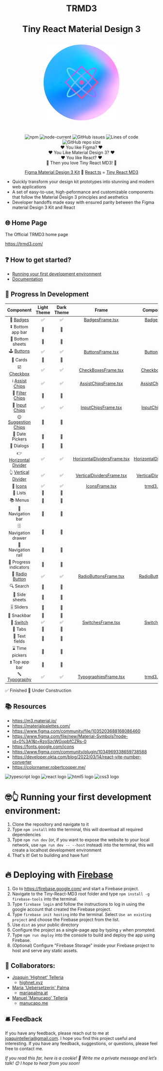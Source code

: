 <h1 align="center">
  TRMD3 </br></br>
Tiny React Material Design 3
<div align="center""> 
<br/>
<img src="/src/assets/tiny-react-md3-logo.png" width="250px"/>  
</div>
<h1>

##

<div align="center""> 
<img alt="npm" src="https://img.shields.io/npm/v/vite?style=for-the-badge">
<img alt="node-current" src="https://img.shields.io/node/v/vite?style=for-the-badge">
<img alt="GitHub issues" src="https://img.shields.io/github/issues/highnet/Tiny-React-MD3?style=for-the-badge">
<img alt="Lines of code" src="https://img.shields.io/tokei/lines/github/highnet/Tiny-React-MD3?style=for-the-badge">
<img alt="GitHub repo size" src="https://img.shields.io/github/repo-size/highnet/Tiny-React-MD3?style=for-the-badge">
</div>

<div align="center">
❤️ You like Figma? ❤️ </br>
❤️ You Like Material Design 3? ❤️</br>
❤️ You like React? ❤️ </br>
🐝 Then you love Tiny React MD3! 🐝 </br>

[Figma Material Design 3 Kit](https://www.figma.com/community/file/1035203688168086460) 🤝 [React.ts](https://developer.okta.com/blog/2022/03/14/react-vite-number-converter) = [Tiny React MD3](https://github.com/highnet/Tiny-React-MD3/) </br>

</div>

- Quickly transform your design kit prototypes into stunning and modern web applications
- A set of easy-to-use, high-peformance and customizable components that follow the Material Design 3 principles and aesthetics
- Developer handoffs made easy with ensured parity between the Figma material Design 3 Kit and React

## 🌐 Home Page

The Official TRMD3 home page

https://trmd3.com/

## ❓ How to get started?

- [Running your first development environment](https://github.com/highnet/Tiny-React-MD3/tree/master#-running-your-first-development-environment)
- [Documentation](https://github.com/highnet/Tiny-React-MD3/blob/master/src/readme.md)

## 🚧 Progress In Development

|                                                       Component                                                       | Light Theme | Dark Theme |                                                                         Frame                                                                         |                                                              Component                                                              |
| :-------------------------------------------------------------------------------------------------------------------: | :---------: | :--------: | :---------------------------------------------------------------------------------------------------------------------------------------------------: | :---------------------------------------------------------------------------------------------------------------------------------: |
|                📛 [Badges](https://github.com/highnet/Tiny-React-MD3/blob/master/src/readme.md#-badge)                |     ✅      |     ✅     |                      [BadgesFrame.tsx](https://github.com/highnet/Tiny-React-MD3/blob/master/src/Button/Frame/ButtonsFrame.tsx)                       |                       [Badge.tsx](https://github.com/highnet/Tiny-React-MD3/blob/master/src/Badge/Badge.tsx)                        |
|                                                   ⏬ Bottom app bar                                                   |     🚧      |     🚧     |                                                                                                                                                       |                                                                                                                                     |
|                                                   🔽 Bottom sheets                                                    |     🚧      |     🚧     |                                                                                                                                                       |                                                                                                                                     |
|          🕹️ [Buttons](https://github.com/highnet/Tiny-React-MD3/blob/master/src/readme.md#%EF%B8%8F-buttons)          |     ✅      |     ✅     |                      [ButtonsFrame.tsx](https://github.com/highnet/Tiny-React-MD3/blob/master/src/Button/Frame/ButtonsFrame.tsx)                      |                      [Button.tsx](https://github.com/highnet/Tiny-React-MD3/blob/master/src/Button/Button.tsx)                      |
|                                                        🪪 Cards                                                        |     🚧      |     🚧     |                                                                                                                                                       |                                                                                                                                     |
|         ☑️ [Checkbox](https://github.com/highnet/Tiny-React-MD3/blob/master/src/readme.md#%EF%B8%8F-checkbox)         |     ✅      |     ✅     |                  [CheckBoxesFrame.tsx](https://github.com/highnet/Tiny-React-MD3/blob/master/src/Checkbox/Frame/CheckboxesFrame.tsx)                  |                   [Checkbox.tsx](https://github.com/highnet/Tiny-React-MD3/blob/master/src/Checkbox/Checkbox.tsx)                   |
| ℹ️ [Assist Chips](https://github.com/highnet/Tiny-React-MD3/blob/master/src/readme.md#%E2%84%B9%EF%B8%8F-assist-chip) |     ✅      |     ✅     |        [AssistChipsFrame.tsx](https://github.com/highnet/Tiny-React-MD3/blob/master/src/Chips/AssistChip/Frame/AssistChipsFrame.tsx)                                                                                                                                              |   [AssistChip.tsx](https://github.com/highnet/Tiny-React-MD3/blob/master/src/Chips/AssistChip/AssistChip.tsx)                                                                                                                                   |
|          🥅 [Filter Chips](https://github.com/highnet/Tiny-React-MD3/blob/master/src/readme.md#-filter-chip)          |     🚧      |     🚧     |                                                                                                                                                       |                                                                                                                                     |
|           🔌 [Input Chips](https://github.com/highnet/Tiny-React-MD3/blob/master/src/readme.md#-input-chip)           |     ✅      |     ✅     |               [InputChipsFrame.tsx](https://github.com/highnet/Tiny-React-MD3/blob/master/src/Chips/InputChip/Frame/InputChipsFrame.tsx)                                                                                                                                        |            [InputChip.tsx](https://github.com/highnet/Tiny-React-MD3/blob/master/src/Chips/InputChip/InputChip.tsx)                                                                                                                         |
|      😉 [Suggestion Chips](https://github.com/highnet/Tiny-React-MD3/blob/master/src/readme.md#-suggestion-chip)      |     🚧      |     🚧     |                                                                                                                                                       |                                                                                                                                     |
|                                                    📅 Date Pickers                                                    |     🚧      |     🚧     |                                                                                                                                                       |                                                                                                                                     |
|                                                      💬 Dialogs                                                       |     🚧      |     🚧     |                                                                                                                                                       |                                                                                                                                     |
|   👉 [Horizontal Divider](https://github.com/highnet/Tiny-React-MD3/blob/master/src/readme.md#-horizontal-divider)    |     ✅      |     ✅     | [HorizontalDividersFrame.tsx](https://github.com/highnet/Tiny-React-MD3/blob/master/src/Dividers/HorizontalDivider/Frame/HorizontalDividersFrame.tsx) | [HorizontalDivider.tsx](https://github.com/highnet/Tiny-React-MD3/blob/master/src/Dividers/HorizontalDivider/HorizontalDivider.tsx) |
|     👆 [Vertical Divider](https://github.com/highnet/Tiny-React-MD3/blob/master/src/readme.md#-vertical-divider)      |     ✅      |     ✅     |    [VerticalDividersFrame.tsx](https://github.com/highnet/Tiny-React-MD3/blob/master/src/Dividers/VerticalDivider/Frame/VerticalDividersFrame.tsx)    |    [VerticalDivider.tsx](https://github.com/highnet/Tiny-React-MD3/blob/master/src/Dividers/VerticalDivider/VerticalDivider.tsx)    |
|                💟 [Icons](https://github.com/highnet/Tiny-React-MD3/blob/master/src/readme.md#-icons)                 |     ✅      |     ✅     |                         [IconsFrame.tsx](https://github.com/highnet/Tiny-React-MD3/blob/master/src/Icon/Frame/IconsFrame.tsx)                         |                          [trmd3.css](https://github.com/highnet/Tiny-React-MD3/blob/master/src/trmd3.css)                           |
|                                                       📝 Lists                                                        |     🚧      |     🚧     |                                                                                                                                                       |                                                                                                                                     |
|                                                       📚 Menus                                                        |     🚧      |     🚧     |                                                                                                                                                       |                                                                                                                                     |
|                                                   🧭 Navigation bar                                                   |     🚧      |     🚧     |                                                                                                                                                       |                                                                                                                                     |
|                                                 🗄️ Navigation drawer                                                  |     🚧      |     🚧     |                                                                                                                                                       |                                                                                                                                     |
|                                                  🚈 Navigation rail                                                   |     🚧      |     🚧     |                                                                                                                                                       |                                                                                                                                     |
|                                                🔄 Progress indicators                                                 |     🚧      |     🚧     |                                                                                                                                                       |                                                                                                                                     |
|              🔘 [Radio Button](https://github.com/highnet/Tiny-React-MD3/tree/master/src#-radio-button)               |     ✅      |     ✅     |             [RadioButtonsFrame.tsx](https://github.com/highnet/Tiny-React-MD3/blob/master/src/Radio%20Button/Frame/RadioButtonsFrame.tsx)             |             [RadioButton.tsx](https://github.com/highnet/Tiny-React-MD3/blob/master/src/Radio%20Button/RadioButton.tsx)             |
|                                                       🔍 Search                                                       |     🚧      |     🚧     |                                                                                                                                                       |                                                                                                                                     |
|                                                    📑 Side sheets                                                     |     🚧      |     🚧     |                                                                                                                                                       |
|                                                      🎚️ Sliders                                                       |     🚧      |     🚧     |                                                                                                                                                       |                                                                                                                                     |
|                                                      🥨 Snackbar                                                      |     🚧      |     🚧     |                                                                                                                                                       |                                                                                                                                     |
|               🔦 [Switch](https://github.com/highnet/Tiny-React-MD3/blob/master/src/readme.md#-switch)                |     ✅      |     ✅     |                     [SwitchesFrame.tsx](https://github.com/highnet/Tiny-React-MD3/blob/master/src/Switch/Frame/SwitchesFrame.tsx)                     |                      [Switch.tsx](https://github.com/highnet/Tiny-React-MD3/blob/master/src/Switch/Switch.tsx)                      |
|                                                        📑 Tabs                                                        |     🚧      |     🚧     |                                                                                                                                                       |                                                                                                                                     |
|                                                    📜 Text fields                                                     |     🚧      |     🚧     |                                                                                                                                                       |                                                                                                                                     |
|                                                    ⌛ Time pickers                                                    |     🚧      |     🚧     |                                                                                                                                                       |                                                                                                                                     |
|                                                    ⏫ Top app bar                                                     |     🚧      |     🚧     |                                                                                                                                                       |                                                                                                                                     |
|           🔤 [Typography](https://github.com/highnet/Tiny-React-MD3/blob/master/src/readme.md#-typography)            |     ✅      |     ✅     |               [TypographiesFrame.tsx](https://github.com/highnet/Tiny-React-MD3/blob/master/src/Typography/Frame/TypographiesFrame.tsx)               |                          [trmd3.css](https://github.com/highnet/Tiny-React-MD3/blob/master/src/trmd3.css)                           |

✅ Finished
🚧 Under Construction

## 📚 Resources

- https://m3.material.io/
- https://materialpalettes.com/
- https://www.figma.com/community/file/1035203688168086460
- https://www.figma.com/file/new/Material-Symbols?node-id=0%3A1&t=RzoSzcWGopbfCZRs-0
- https://fonts.google.com/icons
- https://www.figma.com/community/plugin/1034969338659738588
- https://developer.okta.com/blog/2022/03/14/react-vite-number-converter
- https://colornamer.robertcooper.me/

<div align="left">
  <img src="https://cdn.jsdelivr.net/gh/devicons/devicon/icons/typescript/typescript-original.svg" height="40" width="52" alt="typescript logo"  />
  <img src="https://cdn.jsdelivr.net/gh/devicons/devicon/icons/react/react-original.svg" height="40" width="52" alt="react logo"  />
  <img src="https://cdn.jsdelivr.net/gh/devicons/devicon/icons/html5/html5-original.svg" height="40" width="52" alt="html5 logo"  />
  <img src="https://cdn.jsdelivr.net/gh/devicons/devicon/icons/css3/css3-original.svg" height="40" width="52" alt="css3 logo"  />
</div>

# 🤓👆 Running your first development environment:

1. Clone the repository and navigate to it
2. Type `npm install` into the terminal, this will download all required dependencies
3. Type `npm run dev` (or, if you want to expose the website to your local network, use `npm run dev -- --host` instead) into the terminal, this will create a localhost development environment
4. That's it! Get to building and have fun!

# 🔥 Deploying with [Firebase](https://firebase.google.com/)

1. Go to https://firebase.google.com/ and start a Firebase project.
2. Navigate to the Tiny-React-MD3 root folder and type `npm install -g firebase-tools` into the terminal.
3. Type `firebase login` and follow the instructions to log in using the google account that created the Firebase project.
4. Type `firebase init hosting` into the terminal. Select `Use an existing project` and choose the Firebase project from the list.
5. Use `dist` as your public directory
6. Configure the project as a single-page app by typing `y` when prompted.
7. Type `npm run deploy` into the console to build and deploy the app using Firebase.
8. (Optional) Configure "Firebase Storage" inside your Firebase project to host and serve any static assets.

## 👥 Collaborators:

- [Joaquin 'Highnet' Telleria](https://www.linkedin.com/in/joaquin-telleria-57957aa5/)
  - [highnet.xyz](https://www.highnet.xyz)
- [Maria 'Uebersetzerin' Palma](https://www.linkedin.com/in/maria-palma-a9a101189/)
  - [mariapalma.at](https://mariapalma.at/)
- [Manuel 'Manucapo' Telleria](https://manucapo.me/)
  - [manucapo.me](https://manucapo.me/)

## 🛎️ Feedback

If you have any feedback, please reach out to me at joaquintelleria@gmail.com.
I hope you find this project useful and interesting. If you have any feedback, suggestions, or questions, please feel free to contact me.

<i>If you read this far, here is a cookie! 🍪 Write me a private message and let’s talk! 😊 I hope to hear from you soon!</i>
